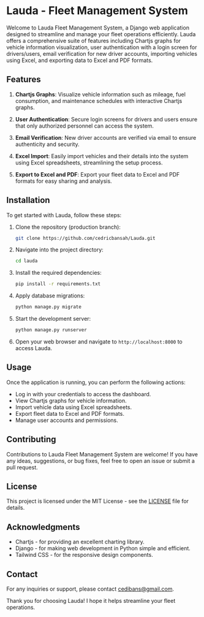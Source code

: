 # Lauda - Fleet Management System

Welcome to Lauda Fleet Management System, a Django web application designed to streamline and manage your fleet operations efficiently. Lauda offers a comprehensive suite of features including Chartjs graphs for vehicle information visualization, user authentication with a login screen for drivers/users, email verification for new driver accounts, importing vehicles using Excel, and exporting data to Excel and PDF formats.

## Features

1. **Chartjs Graphs**: Visualize vehicle information such as mileage, fuel consumption, and maintenance schedules with interactive Chartjs graphs.

2. **User Authentication**: Secure login screens for drivers and users ensure that only authorized personnel can access the system.

3. **Email Verification**: New driver accounts are verified via email to ensure authenticity and security.

4. **Excel Import**: Easily import vehicles and their details into the system using Excel spreadsheets, streamlining the setup process.

5. **Export to Excel and PDF**: Export your fleet data to Excel and PDF formats for easy sharing and analysis.

## Installation

To get started with Lauda, follow these steps:

1. Clone the repository (production branch):

   ```bash
   git clone https://github.com/cedricbansah/Lauda.git
   ```

2. Navigate into the project directory:

   ```bash
   cd lauda
   ```

3. Install the required dependencies:

   ```bash
   pip install -r requirements.txt
   ```

4. Apply database migrations:

   ```bash
   python manage.py migrate
   ```

5. Start the development server:

   ```bash
   python manage.py runserver
   ```

6. Open your web browser and navigate to `http://localhost:8000` to access Lauda.

## Usage

Once the application is running, you can perform the following actions:

- Log in with your credentials to access the dashboard.
- View Chartjs graphs for vehicle information.
- Import vehicle data using Excel spreadsheets.
- Export fleet data to Excel and PDF formats.
- Manage user accounts and permissions.

## Contributing

Contributions to Lauda Fleet Management System are welcome! If you have any ideas, suggestions, or bug fixes, feel free to open an issue or submit a pull request.

## License

This project is licensed under the MIT License - see the [LICENSE](LICENSE) file for details.

## Acknowledgments

- Chartjs - for providing an excellent charting library.
- Django - for making web development in Python simple and efficient.
- Tailwind CSS - for the responsive design components.

## Contact

For any inquiries or support, please contact [cedibans@gmail.com](mailto:cedibans@gmail.com).

Thank you for choosing Lauda! I hope it helps streamline your fleet operations.
